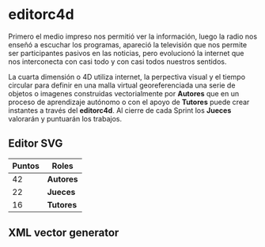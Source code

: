 # editorc4d

Primero el medio impreso nos permitió ver la información, luego la radio nos enseñó a escuchar los programas, apareció la televisión que nos permite ser participantes pasivos en las noticias, pero evolucionó la internet que nos interconecta con casi todo y con casi todos nuestros sentidos.

La cuarta dimensión o 4D utiliza internet, la perpectiva visual y el tiempo circular para definir en una malla virtual georeferenciada una serie de objetos o imagenes construidas vectorialmente por **Autores** que en un proceso de aprendizaje autónomo o con el apoyo de **Tutores** puede crear instantes a través del **editorc4d**. Al cierre de  cada Sprint los **Jueces** valorarán y puntuarán los trabajos.



## Editor SVG

| Puntos |    Roles    |
| ------ | ------------|
|   42   | **Autores** |
|   22   | **Jueces**  |
|   16   | **Tutores** |

## XML vector generator
